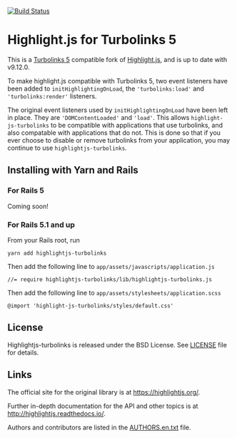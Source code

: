 [![Build Status](https://travis-ci.org/ajwann/highlightjs-turbolinks.svg?branch=master)](https://travis-ci.org/ajwann/highlightjs-turbolinks)

# Highlight.js for Turbolinks 5

This is a [Turbolinks 5](https://github.com/turbolinks/turbolinks) compatible fork of [Highlight.js](https://github.com/isagalaev/highlight.js), and is up to date with v9.12.0.

To make highlight.js compatible with Turbolinks 5, two event
listeners have been added to ```initHighlightingOnLoad```, the
```'turbolinks:load'``` and ```'turbolinks:render'``` listeners.

The original event listeners used by ```initHighlightingOnLoad```
have been left in place. They are ```'DOMContentLoaded'```
and ```'load'```. This allows ```highlight-js-turbolinks```
to be compatible with applications that use turbolinks,
and also compatable with applications that do not. This is
done so that if you ever choose to disable or remove turbolinks
from your application, you may continue to use ```highlightjs-turbolinks```.

## Installing with Yarn and Rails

### For Rails 5

Coming soon!

### For Rails 5.1 and up

From your Rails root, run
```
yarn add highlightjs-turbolinks
```
Then add the following line to ```app/assets/javascripts/application.js```
```
//= require highlightjs-turbolinks/lib/highlightjs-turbolinks.js
```
Then add the following line to ```app/assets/stylesheets/application.scss```
```
@import 'highlight-js-turbolinks/styles/default.css'
```

## License

Highlightjs-turbolinks is released under the BSD License. See [LICENSE][7] file
for details.

## Links

The official site for the original library is at <https://highlightjs.org/>.

Further in-depth documentation for the API and other topics is at
<http://highlightjs.readthedocs.io/>.

Authors and contributors are listed in the [AUTHORS.en.txt][8] file.

[1]: http://highlightjs.readthedocs.io/en/latest/api.html#inithighlightingonload
[2]: http://highlightjs.readthedocs.io/en/latest/css-classes-reference.html
[3]: http://highlightjs.readthedocs.io/en/latest/api.html#highlightblock-block
[4]: http://highlightjs.readthedocs.io/en/latest/api.html#configure-options
[5]: https://highlightjs.org/download/
[6]: http://highlightjs.readthedocs.io/en/latest/building-testing.html
[7]: https://github.com/isagalaev/highlight.js/blob/master/LICENSE
[8]: https://github.com/isagalaev/highlight.js/blob/master/AUTHORS.en.txt
